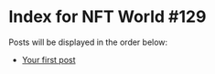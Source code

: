 # Index for NFT World #129
Posts will be displayed in the order below:

- [Your first post](./001-first.md)

